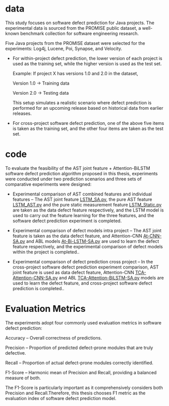 # data
This study focuses on software defect prediction for Java projects.
The experimental data is sourced from the PROMISE public dataset, a well-known benchmark collection for software engineering research.

Five Java projects from the PROMISE dataset were selected for the experiments: Log4j, Lucene, Poi, Synapse, and Velocity.
- For within-project defect prediction, the lower version of each project is used as the training set, while the higher version is used as the test set.

  Example:
  If project X has versions 1.0 and 2.0 in the dataset,

  Version 1.0 → Training data

  Version 2.0 → Testing data

  This setup simulates a realistic scenario where defect prediction is performed for an upcoming release based on historical data from earlier releases.
- For cross-project software defect prediction, one of the above five items is taken as the training set, and the other four items are taken as the test set. 

# code
To evaluate the feasibility of the AST joint feature + Attention-BiLSTM software defect prediction algorithm proposed in this thesis, experiments were conducted under two prediction scenarios and three sets of comparative experiments were designed:

- Experimental comparison of AST combined features and individual features – The AST joint feature [LSTM_SA.py](code/LSTM_SA.py), the pure AST feature [LSTM_AST.py](code/LSTM_AST.py) and the pure static measurement feature [LSTM_Static.py](code/LSTM_Static.py) are taken as the data defect feature respectively, and the LSTM model is used to carry out the feature learning for the three features, and the software defect prediction experiment is completed.

- Experimental comparison of defect models intra project – The AST joint feature is taken as the data defect feature, and Attention-CNN [At-CNN-SA.py](code/At-CNN-SA.py) and ABL models [At-Bi-LSTM-SA.py](code/At-Bi-LSTM-SA.py) are used to learn the defect feature respectively, and the experimental comparison of defect models within the project is completed..

- Experimental comparison of defect prediction cross project – In the cross-project software defect prediction experiment comparison, AST joint feature is used as data defect feature, Attention-CNN [TCA-Attention-CNN-SA.py](code/TCA-Attention-CNN-SA.py) and ABL [TCA-Attention-BiLSTM-SA.py](code/TCA-Attention-BiLSTM-SA.py) models are used to learn the defect feature, and cross-project software defect prediction is completed..

# Evaluation Metrics

  The experiments adopt four commonly used evaluation metrics in software defect prediction:

  Accuracy – Overall correctness of predictions.

  Precision – Proportion of predicted defect-prone modules that are truly defective.

  Recall – Proportion of actual defect-prone modules correctly identified.

  F1-Score – Harmonic mean of Precision and Recall, providing a balanced measure of both.

  The F1-Score is particularly important as it comprehensively considers both Precision and Recall.Therefore, this thesis chooses F1 metric as the evaluation index of software defect prediction model.
